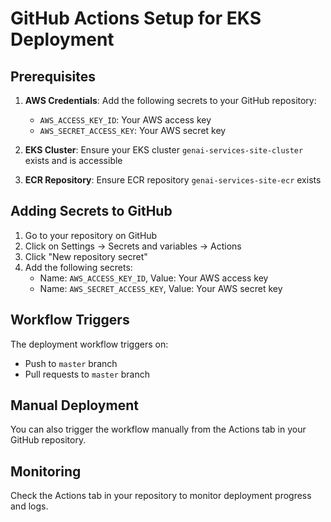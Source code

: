 # GitHub Actions Setup for EKS Deployment

## Prerequisites

1. **AWS Credentials**: Add the following secrets to your GitHub repository:
   - `AWS_ACCESS_KEY_ID`: Your AWS access key
   - `AWS_SECRET_ACCESS_KEY`: Your AWS secret key

2. **EKS Cluster**: Ensure your EKS cluster `genai-services-site-cluster` exists and is accessible

3. **ECR Repository**: Ensure ECR repository `genai-services-site-ecr` exists

## Adding Secrets to GitHub

1. Go to your repository on GitHub
2. Click on Settings → Secrets and variables → Actions
3. Click "New repository secret"
4. Add the following secrets:
   - Name: `AWS_ACCESS_KEY_ID`, Value: Your AWS access key
   - Name: `AWS_SECRET_ACCESS_KEY`, Value: Your AWS secret key

## Workflow Triggers

The deployment workflow triggers on:
- Push to `master` branch
- Pull requests to `master` branch

## Manual Deployment

You can also trigger the workflow manually from the Actions tab in your GitHub repository.

## Monitoring

Check the Actions tab in your repository to monitor deployment progress and logs.
